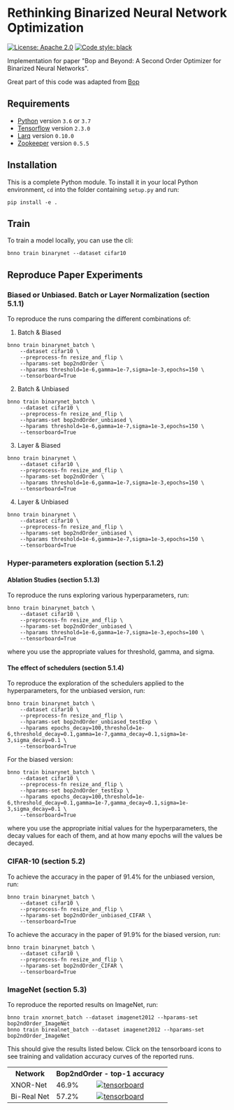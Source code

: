 # Rethinking Binarized Neural Network Optimization

[![License: Apache 2.0](https://img.shields.io/github/license/plumerai/rethinking-bnn-optimization.svg)](./LICENSE) [![Code style: black](https://img.shields.io/badge/code%20style-black-000000.svg)](https://github.com/ambv/black)

Implementation for paper "Bop and Beyond: A Second Order Optimizer for Binarized Neural Networks".

Great part of this code was adapted from [Bop](https://github.com/plumerai/rethinking-bnn-optimization)

## Requirements

- [Python](https://python.org) version `3.6` or `3.7`
- [Tensorflow](https://www.tensorflow.org/install) version `2.3.0`
- [Larq](https://github.com/larq/larq) version `0.10.0`
- [Zookeeper](https://github.com/plumerai/zookeeper) version `0.5.5`


## Installation

This is a complete Python module. To install it in your local Python environment, `cd` into the folder containing `setup.py` and run:

```
pip install -e .
```

## Train

To train a model locally, you can use the cli:

```
bnno train binarynet --dataset cifar10
```

## Reproduce Paper Experiments

### Biased or Unbiased. Batch or Layer Normalization (section 5.1.1)

To reproduce the runs comparing the different combinations of:

1. Batch & Biased

```
bnno train binarynet_batch \
    --dataset cifar10 \
    --preprocess-fn resize_and_flip \
    --hparams-set bop2ndOrder \
    --hparams threshold=1e-6,gamma=1e-7,sigma=1e-3,epochs=150 \
    --tensorboard=True
```

2. Batch & Unbiased

```
bnno train binarynet_batch \
    --dataset cifar10 \
    --preprocess-fn resize_and_flip \
    --hparams-set bop2ndOrder_unbiased \
    --hparams threshold=1e-6,gamma=1e-7,sigma=1e-3,epochs=150 \
    --tensorboard=True
```

3. Layer & Biased

```
bnno train binarynet \
    --dataset cifar10 \
    --preprocess-fn resize_and_flip \
    --hparams-set bop2ndOrder \
    --hparams threshold=1e-6,gamma=1e-7,sigma=1e-3,epochs=150 \
    --tensorboard=True
```

4. Layer & Unbiased

```
bnno train binarynet \
    --dataset cifar10 \
    --preprocess-fn resize_and_flip \
    --hparams-set bop2ndOrder_unbiased \
    --hparams threshold=1e-6,gamma=1e-7,sigma=1e-3,epochs=150 \
    --tensorboard=True
```


### Hyper-parameters exploration (section 5.1.2)

#### Ablation Studies (section 5.1.3)

To reproduce the runs exploring various hyperparameters, run:

```
bnno train binarynet_batch \
    --dataset cifar10 \
    --preprocess-fn resize_and_flip \
    --hparams-set bop2ndOrder_unbiased \
    --hparams threshold=1e-6,gamma=1e-7,sigma=1e-3,epochs=100 \
    --tensorboard=True
```

where you use the appropriate values for threshold, gamma, and sigma.

#### The effect of schedulers (section 5.1.4)

To reproduce the exploration of the schedulers applied to the hyperparameters, for the unbiased version, run:

```
bnno train binarynet_batch \
    --dataset cifar10 \
    --preprocess-fn resize_and_flip \
    --hparams-set bop2ndOrder_unbiased_testExp \
    --hparams epochs_decay=100,threshold=1e-6,threshold_decay=0.1,gamma=1e-7,gamma_decay=0.1,sigma=1e-3,sigma_decay=0.1 \
    --tensorboard=True
```

For the biased version:

```
bnno train binarynet_batch \
    --dataset cifar10 \
    --preprocess-fn resize_and_flip \
    --hparams-set bop2ndOrder_testExp \
    --hparams epochs_decay=100,threshold=1e-6,threshold_decay=0.1,gamma=1e-7,gamma_decay=0.1,sigma=1e-3,sigma_decay=0.1 \
    --tensorboard=True
```

where you use the appropriate initial values for the hyperparameters, the decay values for each of them, and at how many epochs will the values be decayed.


### CIFAR-10 (section 5.2)

To achieve the accuracy in the paper of 91.4% for the unbiased version, run:

```
bnno train binarynet_batch \
    --dataset cifar10 \
    --preprocess-fn resize_and_flip \
    --hparams-set bop2ndOrder_unbiased_CIFAR \
    --tensorboard=True
```

To achieve the accuracy in the paper of 91.9% for the biased version, run:

```
bnno train binarynet_batch \
    --dataset cifar10 \
    --preprocess-fn resize_and_flip \
    --hparams-set bop2ndOrder_CIFAR \
    --tensorboard=True
```

### ImageNet (section 5.3)

To reproduce the reported results on ImageNet, run:

```
bnno train xnornet_batch --dataset imagenet2012 --hparams-set bop2ndOrder_ImageNet
bnno train birealnet_batch --dataset imagenet2012 --hparams-set bop2ndOrder_ImageNet
```

This should give the results listed below. Click on the tensorboard icons to see training and validation accuracy curves of the reported runs.

<table>
  <tr>
    <th>Network</th>
    <th colspan="2">Bop2ndOrder - top-1 accuracy</th>
  </tr>
  <tr>
    <td>XNOR-Net</td>
    <td>46.9%</td>
    <td>
      <a
        href="https://tensorboard.dev/experiment/IecdQWj3SWOLsmj1NKB8AQ"
        ><img
          src="https://user-images.githubusercontent.com/29484762/68027986-af2bc800-fcab-11e9-94a3-78d8aae7688b.png"
          alt="tensorboard"
      /></a>
    </td>
  </tr>
  <tr>
    <td>Bi-Real Net</td>
    <td>57.2%</td>
    <td>
      <a
        href="https://tensorboard.dev/experiment/UdLm9G41T0GEhNN7ohDAqQ"
        rel="nofollow"
        ><img
          src="https://user-images.githubusercontent.com/29484762/68027986-af2bc800-fcab-11e9-94a3-78d8aae7688b.png"
          alt="tensorboard"
      /></a>
    </td>
  </tr>
</table>
